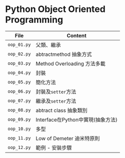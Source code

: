 # Python Object Oriented Programming

|File|Content|
|-|-|
|`oop_01.py`|父類、繼承
|`oop_02.py`|abtractmethod 抽象方式
|`oop_03.py`|Method Overloading 方法多載
|`oop_04.py`|封裝
|`oop_05.py`|簡化方法
|`oop_06.py`|封裝及`setter`方法
|`oop_07.py`|繼承及`setter`方法
|`oop_08.py`|abtract class 抽象類別
|`oop_09.py`|Interface在Python中實現(抽象方法)
|`oop_10.py`|多型
|`oop_11.py`|Low of Demeter 迪米特原則
|`oop_12.py`|範例 - 安裝步驟
